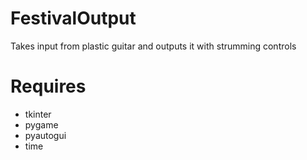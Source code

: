 # FestivalOutput
 Takes input from plastic guitar and outputs it with strumming controls

# Requires
 - tkinter
 - pygame
 - pyautogui
 - time
